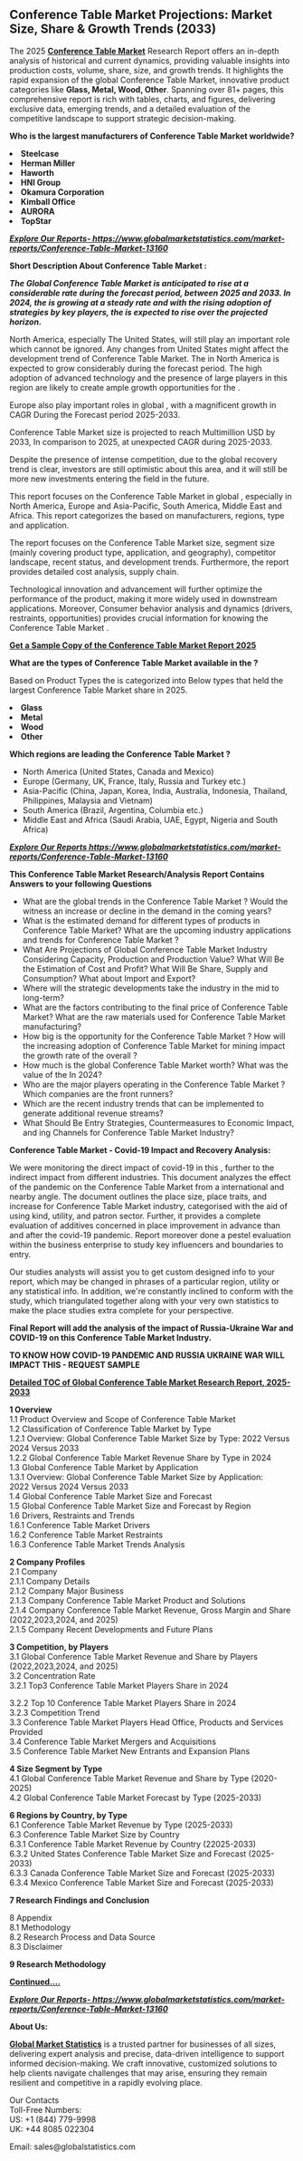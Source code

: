 <h2><strong>Conference Table Market Projections: Market Size, Share & Growth Trends (2033)</strong></h2><p>The 2025 <strong><a href="https://www.globalmarketstatistics.com/market-reports/Conference-Table-Market-13160">Conference Table Market</a></strong> Research Report offers an in-depth analysis of historical and current dynamics, providing valuable insights into production costs, volume, share, size, and growth trends. It highlights the rapid expansion of the global Conference Table Market, innovative product categories like <strong>Glass, Metal, Wood, Other</strong>. Spanning over 81+ pages, this comprehensive report is rich with tables, charts, and figures, delivering exclusive data, emerging trends, and a detailed evaluation of the competitive landscape to support strategic decision-making.</p><p><strong>Who is the largest manufacturers of Conference Table Market worldwide?</strong></p><p><strong><li>Steelcase<li>Herman Miller<li>Haworth<li>HNI Group<li>Okamura Corporation<li>Kimball Office<li>AURORA<li>TopStar</strong></p><p><strong><em><a href="https://www.globalmarketstatistics.com/market-reports/Conference-Table-Market-13160">Explore Our Reports-&nbsp;https://www.globalmarketstatistics.com/market-reports/Conference-Table-Market-13160</a></em></strong></p><p><strong>Short Description About Conference Table Market :</strong></p><p><strong><em>The Global Conference Table Market is anticipated to rise at a considerable rate during the forecast period, between 2025 and 2033. In 2024, the is growing at a steady rate and with the rising adoption of strategies by key players, the is expected to rise over the projected horizon.</em></strong></p><p>North America, especially The United States, will still play an important role which cannot be ignored. Any changes from United States might affect the development trend of Conference Table Market. The in North America is expected to grow considerably during the forecast period. The high adoption of advanced technology and the presence of large players in this region are likely to create ample growth opportunities for the .</p><p>Europe also play important roles in global , with a magnificent growth in CAGR During the Forecast period 2025-2033.</p><p>Conference Table Market size is projected to reach Multimillion USD by 2033, In comparison to 2025, at unexpected CAGR during 2025-2033.</p><p>Despite the presence of intense competition, due to the global recovery trend is clear, investors are still optimistic about this area, and it will still be more new investments entering the field in the future.</p><p>This report focuses on the Conference Table Market in global , especially in North America, Europe and Asia-Pacific, South America, Middle East and Africa. This report categorizes the based on manufacturers, regions, type and application.</p><p>The report focuses on the Conference Table Market size, segment size (mainly covering product type, application, and geography), competitor landscape, recent status, and development trends. Furthermore, the report provides detailed cost analysis, supply chain.</p><p>Technological innovation and advancement will further optimize the performance of the product, making it more widely used in downstream applications. Moreover, Consumer behavior analysis and dynamics (drivers, restraints, opportunities) provides crucial information for knowing the Conference Table Market .</p><p><strong><a href="https://www.globalmarketstatistics.com/market-reports/Conference-Table-Market-13160">Get a Sample Copy of the Conference Table Market Report 2025</a></strong></p><p><strong>What are the types of Conference Table Market available in the ?</strong></p><p>Based on Product Types the is categorized into Below types that held the largest Conference Table Market share in 2025.</p><p><strong><li>Glass<li>Metal<li>Wood<li>Other</strong></p><p><strong>Which regions are leading the Conference Table Market ?</strong></p><ul><li>North America (United States, Canada and Mexico)</li><li>Europe (Germany, UK, France, Italy, Russia and Turkey etc.)</li><li>Asia-Pacific (China, Japan, Korea, India, Australia, Indonesia, Thailand, Philippines, Malaysia and Vietnam)</li><li>South America (Brazil, Argentina, Columbia etc.)</li><li>Middle East and Africa (Saudi Arabia, UAE, Egypt, Nigeria and South Africa)</li></ul><p><strong><em><a href="https://www.globalmarketstatistics.com/market-reports/Conference-Table-Market-13160">Explore Our Reports https://www.globalmarketstatistics.com/market-reports/Conference-Table-Market-13160</a></em></strong></p><p><strong>This Conference Table Market Research/Analysis Report Contains Answers to your following Questions</strong></p><ul><li>What are the global trends in the Conference Table Market ? Would the witness an increase or decline in the demand in the coming years?</li><li>What is the estimated demand for different types of products in Conference Table Market? What are the upcoming industry applications and trends for Conference Table Market ?</li><li>What Are Projections of Global Conference Table Market Industry Considering Capacity, Production and Production Value? What Will Be the Estimation of Cost and Profit? What Will Be Share, Supply and Consumption? What about Import and Export?</li><li>Where will the strategic developments take the industry in the mid to long-term?</li><li>What are the factors contributing to the final price of Conference Table Market? What are the raw materials used for Conference Table Market manufacturing?</li><li>How big is the opportunity for the Conference Table Market ? How will the increasing adoption of Conference Table Market for mining impact the growth rate of the overall ?</li><li>How much is the global Conference Table Market worth? What was the value of the In 2024?</li><li>Who are the major players operating in the Conference Table Market ? Which companies are the front runners?</li><li>Which are the recent industry trends that can be implemented to generate additional revenue streams?</li><li>What Should Be Entry Strategies, Countermeasures to Economic Impact, and ing Channels for Conference Table Market Industry?</li></ul><p><strong>Conference Table Market - Covid-19 Impact and Recovery Analysis:</strong></p><p>We were monitoring the direct impact of covid-19 in this , further to the indirect impact from different industries. This document analyzes the effect of the pandemic on the Conference Table Market from a international and nearby angle. The document outlines the place size, place traits, and increase for Conference Table Market industry, categorised with the aid of using kind, utility, and patron sector. Further, it provides a complete evaluation of additives concerned in place improvement in advance than and after the covid-19 pandemic. Report moreover done a pestel evaluation within the business enterprise to study key influencers and boundaries to entry.</p><p>Our studies analysts will assist you to get custom designed info to your report, which may be changed in phrases of a particular region, utility or any statistical info. In addition, we're constantly inclined to conform with the study, which triangulated together along with your very own statistics to make the place studies extra complete for your perspective.</p><p><strong>Final Report will add the analysis of the impact of Russia-Ukraine War and COVID-19 on this Conference Table Market Industry.</strong></p><p><strong>TO KNOW HOW COVID-19 PANDEMIC AND RUSSIA UKRAINE WAR WILL IMPACT THIS - REQUEST SAMPLE</strong></p><p><strong><a href="https://www.globalmarketstatistics.com/market-reports/Conference-Table-Market-13160">Detailed TOC of Global Conference Table Market Research Report, 2025-2033</a></strong></p><p><strong>1 Overview</strong><br /> 1.1 Product Overview and Scope of Conference Table Market<br /> 1.2 Classification of Conference Table Market by Type<br /> 1.2.1 Overview: Global Conference Table Market Size by Type: 2022 Versus 2024 Versus 2033<br /> 1.2.2 Global Conference Table Market Revenue Share by Type in 2024<br /> 1.3 Global Conference Table Market by Application<br /> 1.3.1 Overview: Global Conference Table Market Size by Application: 2022&nbsp;Versus 2024 Versus 2033<br /> 1.4 Global Conference Table Market Size and Forecast<br /> 1.5 Global Conference Table Market Size and Forecast by Region<br /> 1.6 Drivers, Restraints and Trends<br /> 1.6.1 Conference Table Market Drivers<br /> 1.6.2 Conference Table Market Restraints<br /> 1.6.3 Conference Table Market Trends Analysis</p><p><strong>2 Company Profiles</strong><br /> 2.1 Company<br /> 2.1.1 Company Details<br /> 2.1.2 Company Major Business<br /> 2.1.3 Company Conference Table Market Product and Solutions<br /> 2.1.4 Company Conference Table Market Revenue, Gross Margin and Share (2022,2023,2024, and 2025)<br /> 2.1.5 Company Recent Developments and Future Plans</p><p><strong>3 Competition, by Players</strong><br /> 3.1 Global Conference Table Market Revenue and Share by Players (2022,2023,2024, and 2025)<br /> 3.2 Concentration Rate<br /> 3.2.1 Top3 Conference Table Market Players Share in 2024</p><p>3.2.2 Top 10 Conference Table Market Players Share in 2024<br /> 3.2.3 Competition Trend<br /> 3.3 Conference Table Market Players Head Office, Products and Services Provided<br /> 3.4 Conference Table Market Mergers and Acquisitions<br /> 3.5 Conference Table Market New Entrants and Expansion Plans</p><p><strong>4 Size Segment by Type</strong><br /> 4.1 Global Conference Table Market Revenue and Share by Type (2020-2025)<br /> 4.2 Global Conference Table Market Forecast by Type (2025-2033)</p><p><strong>6 Regions by Country, by Type</strong><br /> 6.1 Conference Table Market Revenue by Type (2025-2033)<br /> 6.3 Conference Table Market Size by Country<br /> 6.3.1 Conference Table Market Revenue by Country (22025-2033)<br /> 6.3.2 United States Conference Table Market Size and Forecast (2025-2033)<br /> 6.3.3 Canada Conference Table Market Size and Forecast (2025-2033)<br /> 6.3.4 Mexico Conference Table Market Size and Forecast (2025-2033)</p><p><strong>7 Research Findings and Conclusion</strong></p><p>8 Appendix<br /> 8.1 Methodology<br /> 8.2 Research Process and Data Source<br /> 8.3 Disclaimer</p><p><strong>9 Research Methodology</strong></p><p><strong><a href="https://www.globalmarketstatistics.com/market-reports/Conference-Table-Market-13160">Continued&hellip;.</a></strong></p><p><strong><em><a href="https://www.globalmarketstatistics.com/market-reports/Conference-Table-Market-13160">Explore Our Reports-&nbsp;https://www.globalmarketstatistics.com/market-reports/Conference-Table-Market-13160</a></em></strong></p><p><strong>About Us:</strong></p><p><strong><a href="https://www.globalmarketstatistics.com/">Global Market Statistics</a></strong> is a trusted partner for businesses of all sizes, delivering expert analysis and precise, data-driven intelligence to support informed decision-making. We craft innovative, customized solutions to help clients navigate challenges that may arise, ensuring they remain resilient and competitive in a rapidly evolving place.</p><p>Our Contacts<br /> Toll-Free Numbers:<br /> US: +1 (844) 779-9998<br /> UK: +44 8085 022304</p><p>Email: sales@globalstatistics.com</p>
